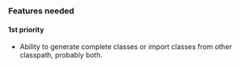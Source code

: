 ### Features needed ###

#### 1st priority ####

 - Ability to generate complete classes or import classes from other classpath, probably both.
 
